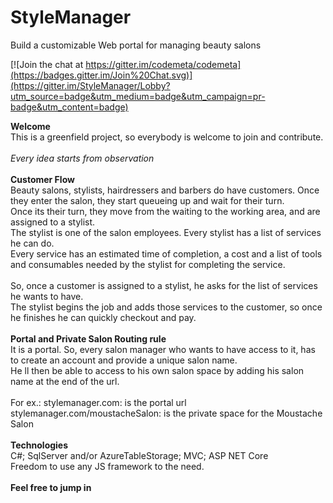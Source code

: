 # StyleManager
Build a customizable Web portal for managing beauty salons<br/>

[![Join the chat at https://gitter.im/codemeta/codemeta](https://badges.gitter.im/Join%20Chat.svg)](https://gitter.im/StyleManager/Lobby?utm_source=badge&utm_medium=badge&utm_campaign=pr-badge&utm_content=badge)

**Welcome**<br/>
This is a greenfield project, so everybody is welcome to join and contribute.<br/>
<br/>
*Every idea starts from observation*<br/>
<br/>
**Customer Flow**<br/>
Beauty salons, stylists, hairdressers and barbers do have customers. Once they enter the salon, they start queueing up and wait for their turn.<br/>
Once its their turn, they move from the waiting to the working area, and are assigned to a stylist.<br/>
The stylist is one of the salon employees. Every stylist has a list of services he can do. <br/>
Every service has an estimated time of completion, a cost and a list of tools and consumables needed by the stylist for completing the service.<br/>
<br/>
So, once a customer is assigned to a stylist, he asks for the list of services he wants to have.<br/>
The stylist begins the job and adds those services to the customer, so once he finishes he can quickly checkout and pay.<br/>
<br/>
**Portal and Private Salon Routing rule**<br/>
It is a portal. So, every salon manager who wants to have access to it, has to create an account and provide a unique salon name.<br/>
He ll then be able to access to his own salon space by adding his salon name at the end of the url.<br/>
<br/>
For ex.: stylemanager.com: is the portal url<br/>
stylemanager.com/moustacheSalon: is the private space for the Moustache Salon <br/>
<br/>
**Technologies**<br/>
C#; SqlServer and/or AzureTableStorage; MVC; ASP NET Core<br/>
Freedom to use any JS framework to the need. <br/>
<br/>
**Feel free to jump in**<br/>



